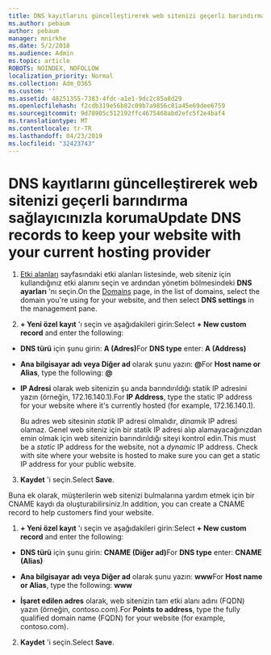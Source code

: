 ```yaml
---
title: DNS kayıtlarını güncelleştirerek web sitenizi geçerli barındırma sağlayıcınızla koruma
ms.author: pebaum
author: pebaum
manager: mnirkhe
ms.date: 5/2/2018
ms.audience: Admin
ms.topic: article
ROBOTS: NOINDEX, NOFOLLOW
localization_priority: Normal
ms.collection: Adm_O365
ms.custom: ''
ms.assetid: 48251355-7383-4fdc-a1e1-9dc2c85a8d29
ms.openlocfilehash: f2cdb319e56b82c09b7a9856c81a45e69dee6759
ms.sourcegitcommit: 9d78905c512192ffc4675468abd2efc5f2e4baf4
ms.translationtype: MT
ms.contentlocale: tr-TR
ms.lasthandoff: 04/23/2019
ms.locfileid: "32423743"
---
```

# <a name="update-dns-records-to-keep-your-website-with-your-current-hosting-provider"></a><span data-ttu-id="c71b9-102">DNS kayıtlarını güncelleştirerek web sitenizi geçerli barındırma sağlayıcınızla koruma</span><span class="sxs-lookup"><span data-stu-id="c71b9-102">Update DNS records to keep your website with your current hosting provider</span></span>

1. <span data-ttu-id="c71b9-103">[Etki alanları](https://portal.office.com/adminportal/home#/Domains) sayfasındaki etki alanları listesinde, web siteniz için kullandığınız etki alanını seçin ve ardından yönetim bölmesindeki **DNS ayarları** 'nı seçin.</span><span class="sxs-lookup"><span data-stu-id="c71b9-103">On the [Domains](https://portal.office.com/adminportal/home#/Domains) page, in the list of domains, select the domain you're using for your website, and then select **DNS settings** in the management pane.</span></span> 
    
2. <span data-ttu-id="c71b9-104">**+ Yeni özel kayıt** 'ı seçin ve aşağıdakileri girin:</span><span class="sxs-lookup"><span data-stu-id="c71b9-104">Select **+ New custom record** and enter the following:</span></span> 
    
  - <span data-ttu-id="c71b9-105">**DNS türü** için şunu girin: **A (Adres)**</span><span class="sxs-lookup"><span data-stu-id="c71b9-105">For **DNS type** enter: **A (Address)**</span></span>
    
  - <span data-ttu-id="c71b9-106">**Ana bilgisayar adı veya Diğer ad** olarak şunu yazın: **@**</span><span class="sxs-lookup"><span data-stu-id="c71b9-106">For **Host name or Alias**, type the following: **@**</span></span>
    
  - <span data-ttu-id="c71b9-107">**IP Adresi** olarak web sitenizin şu anda barındırıldığı statik IP adresini yazın (örneğin, 172.16.140.1).</span><span class="sxs-lookup"><span data-stu-id="c71b9-107">For **IP Address**, type the static IP address for your website where it's currently hosted (for example, 172.16.140.1).</span></span> 
    
    <span data-ttu-id="c71b9-p101">Bu adres web sitesinin  *statik*  IP adresi olmalıdır,  *dinamik*  IP adresi olamaz. Genel web siteniz için bir statik IP adresi alıp alamayacağınızdan emin olmak için web sitenizin barındırıldığı siteyi kontrol edin.</span><span class="sxs-lookup"><span data-stu-id="c71b9-p101">This must be a  *static*  IP address for the website, not a  *dynamic*  IP address. Check with site where your website is hosted to make sure you can get a static IP address for your public website.</span></span> 
    
3. <span data-ttu-id="c71b9-110">**Kaydet** 'i seçin.</span><span class="sxs-lookup"><span data-stu-id="c71b9-110">Select **Save**.</span></span> 
    
<span data-ttu-id="c71b9-111">Buna ek olarak, müşterilerin web sitenizi bulmalarına yardım etmek için bir CNAME kaydı da oluşturabilirsiniz.</span><span class="sxs-lookup"><span data-stu-id="c71b9-111">In addition, you can create a CNAME record to help customers find your website.</span></span>
  
1. <span data-ttu-id="c71b9-112">**+ Yeni özel kayıt** 'ı seçin ve aşağıdakileri girin:</span><span class="sxs-lookup"><span data-stu-id="c71b9-112">Select **+ New custom record** and enter the following:</span></span> 
    
  - <span data-ttu-id="c71b9-113">**DNS türü** için şunu girin: **CNAME (Diğer ad)**</span><span class="sxs-lookup"><span data-stu-id="c71b9-113">For **DNS type** enter: **CNAME (Alias)**</span></span>
    
  - <span data-ttu-id="c71b9-114">**Ana bilgisayar adı veya Diğer ad** olarak şunu yazın: **www**</span><span class="sxs-lookup"><span data-stu-id="c71b9-114">For **Host name or Alias**, type the following: **www**</span></span>
    
  - <span data-ttu-id="c71b9-115">**İşaret edilen adres** olarak, web sitenizin tam etki alanı adını (FQDN) yazın (örneğin, contoso.com).</span><span class="sxs-lookup"><span data-stu-id="c71b9-115">For **Points to address**, type the fully qualified domain name (FQDN) for your website (for example, contoso.com).</span></span> 
    
2. <span data-ttu-id="c71b9-116">**Kaydet** 'i seçin.</span><span class="sxs-lookup"><span data-stu-id="c71b9-116">Select **Save**.</span></span> 
    

